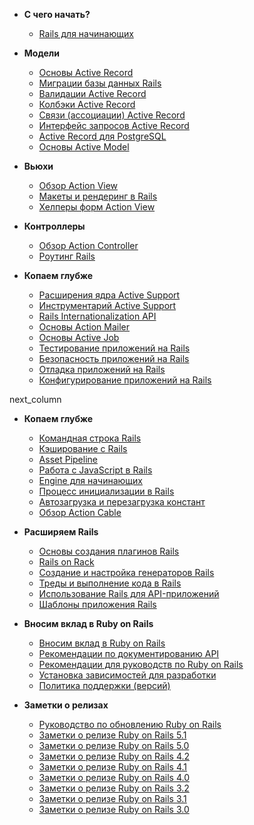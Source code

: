 * **С чего начать?**

    * [Rails для начинающих](/getting-started-with-rails)

* **Модели**

    * [Основы Active Record](/active-record-basics)
    * [Миграции базы данных Rails](/rails-database-migrations)
    * [Валидации Active Record](/active-record-validations)
    * [Колбэки Active Record](/active-record-callbacks)
    * [Связи (ассоциации) Active Record](/active-record-associations)
    * [Интерфейс запросов Active Record](/active-record-query-interface)
    * [Active Record для PostgreSQL](/active-record-postgresql)
    * [Основы Active Model](/active-model-basics)

* **Вьюхи**

    * [Обзор Action View](/action-view-overview)
    * [Макеты и рендеринг в Rails](/layouts-and-rendering-in-rails)
    * [Хелперы форм Action View](/rails-form-helpers)

* **Контроллеры**

    * [Обзор Action Controller](/action-controller-overview)
    * [Роутинг Rails](/rails-routing)

* **Копаем глубже**

    * [Расширения ядра Active Support](/active-support-core-extensions)
    * [Инструментарий Active Support](/active-support-instrumentation)
    * [Rails Internationalization API](/rails-internationalization-i18n-api)
    * [Основы Action Mailer](/action-mailer-basics)
    * [Основы Active Job](/active_job_basics)
    * [Тестирование приложений на Rails](/a-guide-to-testing-rails-applications)
    * [Безопасность приложений на Rails](/ruby-on-rails-security-guide)
    * [Отладка приложений на Rails](/debugging-rails-applications)
    * [Конфигурирование приложений на Rails](/configuring-rails-applications)

next_column

* **Копаем глубже**

    * [Командная строка Rails](/a-guide-to-the-rails-command-line)
    * [Кэширование с Rails](/caching-with-rails-an-overview)
    * [Asset Pipeline](/asset-pipeline)
    * [Работа с JavaScript в Rails](/working-with-javascript-in-rails)
    * [Engine для начинающих](/engines)
    * [Процесс инициализации в Rails](/initialization)
    * [Автозагрузка и перезагрузка констант](/constant_autoloading_and_reloading)
    * [Обзор Action Cable](/action-cable-overview)

* **Расширяем Rails**

    * [Основы создания плагинов Rails](/plugins)
    * [Rails on Rack](/rails-on-rack)
    * [Создание и настройка генераторов Rails](/generators)
    * [Треды и выполнение кода в Rails](/threading_and_code_execution)
    * [Использование Rails для API-приложений](/api-app)
    * [Шаблоны приложения Rails](/rails-application-templates)

* **Вносим вклад в Ruby on Rails**

    * [Вносим вклад в Ruby on Rails](/contributing_to_ruby_on_rails)
    * [Рекомендации по документированию API](/api_documentation_guidelines)
    * [Рекомендации для руководств по Ruby on Rails](/ruby_on_rails_guides_guidelines)
    * [Установка зависимостей для разработки](/development_dependencies_install)
    * [Политика поддержки (версий)](/maintenance-policy)

* **Заметки о релизах**

    * [Руководство по обновлению Ruby on Rails](/upgrading-ruby-on-rails)
    * [Заметки о релизе Ruby on Rails 5.1](/5_1_release_notes)
    * [Заметки о релизе Ruby on Rails 5.0](/5_0_release_notes)
    * [Заметки о релизе Ruby on Rails 4.2](/4_2_release_notes)
    * [Заметки о релизе Ruby on Rails 4.1](/4_1_release_notes)
    * [Заметки о релизе Ruby on Rails 4.0](/4_0_release_notes)
    * [Заметки о релизе Ruby on Rails 3.2](/3_2_release_notes)
    * [Заметки о релизе Ruby on Rails 3.1](/3_1_release_notes)
    * [Заметки о релизе Ruby on Rails 3.0](/3_0_release_notes)
